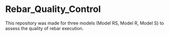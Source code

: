 # Rebar_Quality_Control
This repository was made for three models (Model RS, Model R, Model S) to assess the quality of rebar execution.
